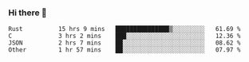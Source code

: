 ### Hi there 👋

<!--
**WShiBin/WShiBin** is a ✨ _special_ ✨ repository because its `README.md` (this file) appears on your GitHub profile.

Here are some ideas to get you started:

- 🔭 I’m currently working on ...
- 🌱 I’m currently learning ...
- 👯 I’m looking to collaborate on ...
- 🤔 I’m looking for help with ...
- 💬 Ask me about ...
- 📫 How to reach me: ...
- 😄 Pronouns: ...
- ⚡ Fun fact: ...
-->

<!--START_SECTION:waka-->

```text
Rust          15 hrs 9 mins   ███████████████▒░░░░░░░░░   61.69 %
C             3 hrs 2 mins    ███░░░░░░░░░░░░░░░░░░░░░░   12.36 %
JSON          2 hrs 7 mins    ██░░░░░░░░░░░░░░░░░░░░░░░   08.62 %
Other         1 hr 57 mins    ██░░░░░░░░░░░░░░░░░░░░░░░   07.97 %
```

<!--END_SECTION:waka-->

